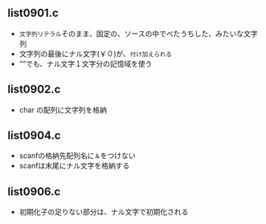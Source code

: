 ## list0901.c
-  `文字列リテラル`そのまま、固定の、ソースの中でべたうちした、みたいな文字列
-  文字列の最後にナル文字(￥０)が、`付け加えられる`
-  ””でも、ナル文字１文字分の記憶域を使う

## list0902.c
-  char の配列に文字列を格納

## list0904.c
-  scanfの格納先配列名に`＆`をつけない
-  scanfは末尾にナル文字を格納する

## list0906.c
-  初期化子の足りない部分は、ナル文字で初期化される
